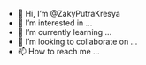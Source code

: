 - 👋 Hi, I’m @ZakyPutraKresya
- 👀 I’m interested in ...
- 🌱 I’m currently learning ...
- 💞️ I’m looking to collaborate on ...
- 📫 How to reach me ...

<!---
ZakyPutraKresya/ZakyPutraKresya is a ✨ special ✨ repository because its `README.md` (this file) appears on your GitHub profile.
You can click the Preview link to take a look at your changes.
--->
